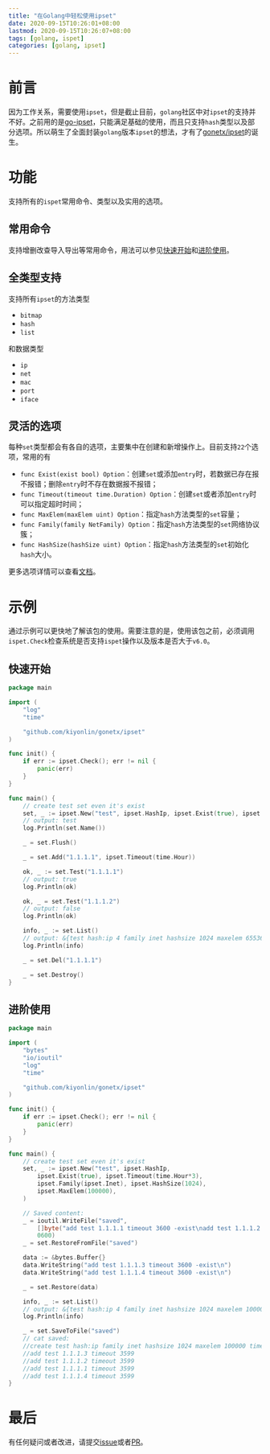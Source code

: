 ```yaml
---
title: "在Golang中轻松使用ipset"
date: 2020-09-15T10:26:01+08:00
lastmod: 2020-09-15T10:26:07+08:00
tags: [golang, ispet]
categories: [golang, ipset]
---
```


# 前言
因为工作关系，需要使用`ipset`，但是截止目前，`golang`社区中对`ipset`的支持并不好。之前用的是[go-ipset](https://github.com/janeczku/go-ipset)，只能满足基础的使用，而且只支持`hash`类型以及部分选项。所以萌生了全面封装`golang`版本`ipset`的想法，才有了[gonetx/ipset](https://github.com/kiyonlin/gonetx/blob/master/ipset/README.md)的诞生。

# 功能
支持所有的`ispet`常用命令、类型以及实用的选项。
## 常用命令
支持增删改查导入导出等常用命令，用法可以参见[快速开始](#快速开始)和[进阶使用](#进阶使用)。

## 全类型支持
支持所有`ipset`的方法类型
- `bitmap`
- `hash`
- `list`

和数据类型
- `ip`
- `net`
- `mac`
- `port`
- `iface`

## 灵活的选项
每种`set`类型都会有各自的选项，主要集中在创建和新增操作上。目前支持`22`个选项，常用的有
- `func Exist(exist bool) Option`：创建`set`或添加`entry`时，若数据已存在报不报错；删除`entry`时不存在数据报不报错；
- `func Timeout(timeout time.Duration) Option`：创建`set`或者添加`entry`时可以指定超时时间；
- `func MaxElem(maxElem uint) Option`：指定`hash`方法类型的`set`容量；
- `func Family(family NetFamily) Option`：指定`hash`方法类型的`set`网络协议簇；
- `func HashSize(hashSize uint) Option`：指定`hash`方法类型的`set`初始化`hash`大小。

更多选项详情可以查看[文档](https://pkg.go.dev/github.com/kiyonlin/gonetx/ipset?tab=doc)。

# 示例
通过示例可以更快地了解该包的使用。需要注意的是，使用该包之前，必须调用`ispet.Check`检查系统是否支持`ispet`操作以及版本是否大于`v6.0`。

## 快速开始
```go
package main

import (
	"log"
	"time"

	"github.com/kiyonlin/gonetx/ipset"
)

func init() {
	if err := ipset.Check(); err != nil {
		panic(err)
	}
}

func main() {
	// create test set even it's exist
	set, _ := ipset.New("test", ipset.HashIp, ipset.Exist(true), ipset.Timeout(time.Hour))
	// output: test
	log.Println(set.Name())

	_ = set.Flush()

	_ = set.Add("1.1.1.1", ipset.Timeout(time.Hour))

	ok, _ := set.Test("1.1.1.1")
	// output: true
	log.Println(ok)

	ok, _ = set.Test("1.1.1.2")
	// output: false
	log.Println(ok)

	info, _ := set.List()
	// output: &{test hash:ip 4 family inet hashsize 1024 maxelem 65536 timeout 3600 216 0 [1.1.1.1 timeout 3599]}
	log.Println(info)

	_ = set.Del("1.1.1.1")

	_ = set.Destroy()
}
```
## 进阶使用
```go
package main

import (
	"bytes"
	"io/ioutil"
	"log"
	"time"

	"github.com/kiyonlin/gonetx/ipset"
)

func init() {
	if err := ipset.Check(); err != nil {
		panic(err)
	}
}

func main() {
	// create test set even it's exist
	set, _ := ipset.New("test", ipset.HashIp,
		ipset.Exist(true), ipset.Timeout(time.Hour*3),
		ipset.Family(ipset.Inet), ipset.HashSize(1024),
		ipset.MaxElem(100000),
	)

	// Saved content:
	_ = ioutil.WriteFile("saved",
		[]byte("add test 1.1.1.1 timeout 3600 -exist\nadd test 1.1.1.2 timeout 3600 -exist\n"),
		0600)
	_ = set.RestoreFromFile("saved")

	data := &bytes.Buffer{}
	data.WriteString("add test 1.1.1.3 timeout 3600 -exist\n")
	data.WriteString("add test 1.1.1.4 timeout 3600 -exist\n")

	_ = set.Restore(data)

	info, _ := set.List()
	// output: &{test hash:ip 4 family inet hashsize 1024 maxelem 100000 timeout 10800 504 0 [1.1.1.3 timeout 3599 1.1.1.2 timeout 3599 1.1.1.1 timeout 3599 1.1.1.4 timeout 3599]}
	log.Println(info)

	_ = set.SaveToFile("saved")
	// cat saved:
	//create test hash:ip family inet hashsize 1024 maxelem 100000 timeout 10800
	//add test 1.1.1.3 timeout 3599
	//add test 1.1.1.2 timeout 3599
	//add test 1.1.1.1 timeout 3599
	//add test 1.1.1.4 timeout 3599
}
```

# 最后
有任何疑问或者改进，请提交[issue](https://github.com/kiyonlin/gonetx/issues)或者[PR](https://github.com/kiyonlin/gonetx/pulls)。
